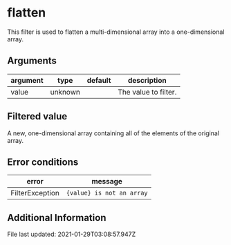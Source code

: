 # flatten

This filter is used to flatten a multi-dimensional array into a one-dimensional array.

## Arguments

argument   | type    | default | description
---------- | ------- | ------- | --------------------
value      | unknown |         | The value to filter.

## Filtered value

A new, one-dimensional array containing all of the elements of the original array.

## Error conditions

error           | message
--------------- | -------------------------
FilterException | `{value} is not an array`

## Additional Information

File last updated: 2021-01-29T03:08:57.947Z
